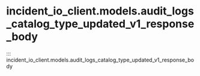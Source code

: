 # incident_io_client.models.audit_logs_catalog_type_updated_v1_response_body

::: incident_io_client.models.audit_logs_catalog_type_updated_v1_response_body
